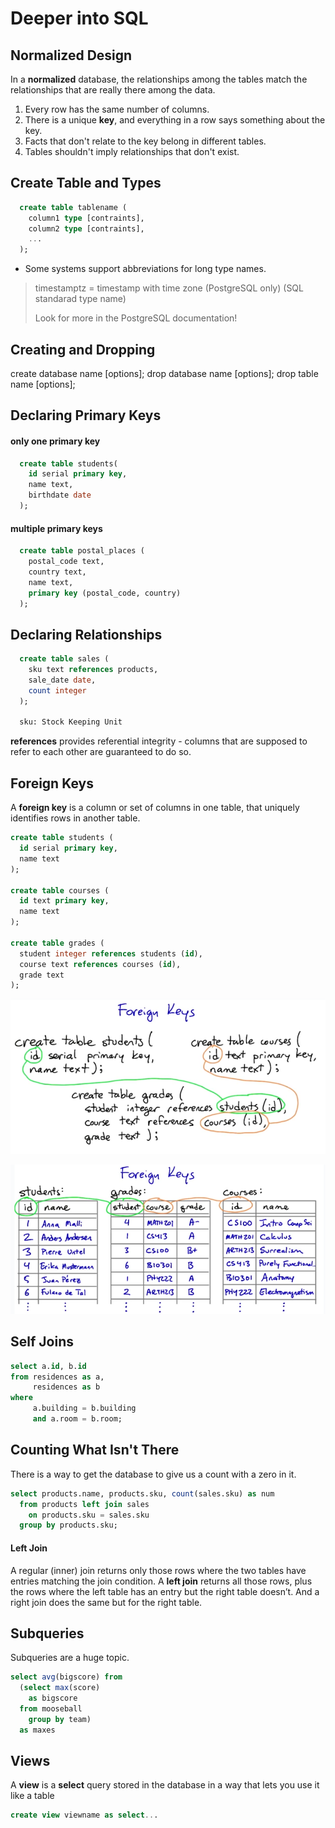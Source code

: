 # Deeper into SQL

## Normalized Design

In a **normalized** database, the relationships among the tables match the relationships that are really there among the data.

1. Every row has the same number of columns.
2. There is a unique **key**, and everything in a row says something about the key.
3. Facts that don't relate to the key belong in different tables.
4. Tables shouldn't imply relationships that don't exist.

## Create Table and Types

```SQL
  create table tablename (
    column1 type [contraints],
    column2 type [contraints],
    ...
  );
```

* Some systems support abbreviations for long type names.

> timestamptz      = timestamp with time zone
> (PostgreSQL only)  (SQL standarad type name)
>
> Look for more in the PostgreSQL documentation!

## Creating and Dropping

create database name [options];
drop database name [options];
drop table name [options];

## Declaring Primary Keys

#### only one primary key

```SQL
  create table students(
    id serial primary key,
    name text,
    birthdate date
  );
```

#### multiple primary keys

```SQL
  create table postal_places (
    postal_code text,
    country text,
    name text,
    primary key (postal_code, country)
  );
```

## Declaring Relationships

```SQL
  create table sales (
    sku text references products,
    sale_date date,
    count integer
  );

  sku: Stock Keeping Unit
```

**references** provides referential integrity - columns that are supposed to refer to each other are guaranteed to do so.

## Foreign Keys

A **foreign key** is a column or set of columns in one table, that uniquely identifies rows in another table.

```SQL
create table students (
  id serial primary key,
  name text
);

create table courses (
  id text primary key,
  name text
);

create table grades (
  student integer references students (id),
  course text references courses (id),
  grade text
);
```

![foreign-keys-1](../lesson4-pic/foreign-keys-1.png)

![foreign-keys-2](../lesson4-pic/foreign-keys-2.png)

## Self Joins

```SQL
select a.id, b.id
from residences as a,
     residences as b
where
     a.building = b.building
     and a.room = b.room;
```

## Counting What Isn't There

There is a way to get the database to give us a count with a zero in it.
```SQL
select products.name, products.sku, count(sales.sku) as num
  from products left join sales
    on products.sku = sales.sku
  group by products.sku;
```

#### Left Join

A regular (inner) join returns only those rows where the two tables have entries matching the join condition. A **left join** returns all those rows, plus the rows where the left table has an entry but the right table doesn’t. And a right join does the same but for the right table.

## Subqueries

Subqueries are a huge topic.
```SQL
select avg(bigscore) from
  (select max(score)
    as bigscore
  from mooseball
    group by team)
  as maxes
```

## Views

A **view** is a **select** query stored in the database in a way that lets you use it like a table

```SQL
create view viewname as select...
```
